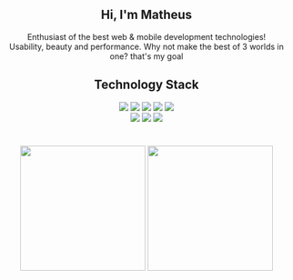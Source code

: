<h2 align="center">Hi, I'm Matheus</h2>
<p align="center">
      Enthusiast of the best web & mobile development technologies!<br>
      Usability, beauty and performance. Why not make the best of 3 worlds in one? that's my goal
</p>

<h2 align="center">Technology Stack</h2>
<div align="center">
      <img src="https://img.shields.io/badge/HTML5-E34F26?style=for-the-badge&logo=HTML5&logoColor=white">
      <img src="https://img.shields.io/badge/CSS3-1572B6?style=for-the-badge&logo=CSS3&logoColor=white">
      <img src="https://img.shields.io/badge/Javascript-F7DF1E?style=for-the-badge&logo=Javascript&logoColor=black">
      <img src="https://img.shields.io/badge/Typescript-3178C6?style=for-the-badge&logo=Typescript&logoColor=white">
      <img src="https://img.shields.io/badge/Node.js-5FA04E?style=for-the-badge&logo=Node.js&logoColor=white"><br>
      <img src="https://img.shields.io/badge/React-61DAFB?style=for-the-badge&logo=React&logoColor=gray">
      <img src="https://img.shields.io/badge/TailwindCss-06B6D4?style=for-the-badge&logo=TailwindCss&logoColor=white">
      <img src="https://img.shields.io/badge/Next.js-000000?style=for-the-badge&logo=Next.js&logoColor=white">    
</div>

<h1></h1>

<div align="center">
      <img src="https://i.pinimg.com/originals/06/a5/a1/06a5a100bea5f5ed1c50ad576f7c6c83.gif" height="220px">
      <img src = "https://github-readme-stats.vercel.app/api/top-langs/?username=medeirxs&hide=html,css,java,shaderlab,kotlin,hlsl&theme=dark&hide_border=true" height="220px">
</div>
